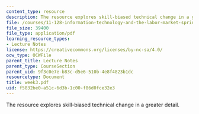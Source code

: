 ```yaml
---
content_type: resource
description: The resource explores skill-biased technical change in a greater detail.
file: /courses/11-128-information-technology-and-the-labor-market-spring-2005/f5832be0a51c6d3b1c00f86d0fce32e3_week3.pdf
file_size: 39400
file_type: application/pdf
learning_resource_types:
- Lecture Notes
license: https://creativecommons.org/licenses/by-nc-sa/4.0/
ocw_type: OCWFile
parent_title: Lecture Notes
parent_type: CourseSection
parent_uid: 9f3c0e7e-b83c-d5e6-510b-4e8f4823b1dc
resourcetype: Document
title: week3.pdf
uid: f5832be0-a51c-6d3b-1c00-f86d0fce32e3
---
```

The resource explores skill-biased technical change in a greater detail.